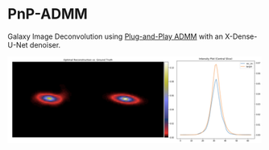 # PnP-ADMM
Galaxy Image Deconvolution using [Plug-and-Play ADMM](https://arxiv.org/pdf/1911.00443.pdf) with an X-Dense-U-Net denoiser.

<img src = "https://github.com/utsav-akhaury/PnP-ADMM/blob/main/FBS_PnP_Optical/output.png" width="900">  

